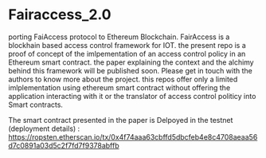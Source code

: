 # Fairaccess_2.0
porting FaiAccess protocol to Ethereum Blockchain. FairAccess is a blockhain based access control framework for IOT. the present repo is a proof of concept of the imlpementation of an access control policy in an Ethereum smart contract. the paper explaining the context and the alchimy behind this framework will be published soon. Please get in touch with the authors to know more about the project. this repos offer only a limited imlplementation using ethereum smart contract without offering the application interacting with it or the translator of access control politicy into Smart contracts.

The smart contract presented in the paper is Delpoyed in the testnet (deployment details) :  https://ropsten.etherscan.io/tx/0x4f74aaa63cbffd5dbcfeb4e8c4708aeaa56d7c0891a03d5c2f7fd7f9378abffb
